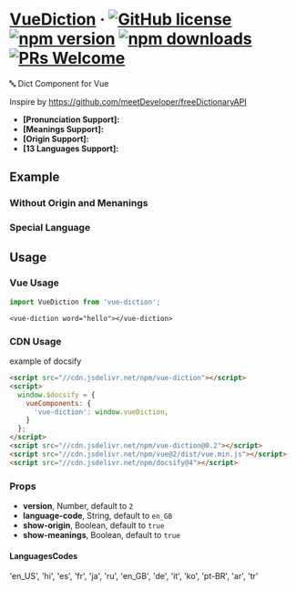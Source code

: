 # [VueDiction](#) &middot; [![GitHub license](https://img.shields.io/badge/license-MIT-blue.svg)](https://github.com/chiaweilee/vue-diction/blob/master/LICENSE) [![npm version](https://img.shields.io/npm/v/vue-diction.svg?style=flat)](https://www.npmjs.com/package/vue-diction) [![npm downloads](https://img.shields.io/npm/dm/vue-diction.svg)](https://npmcharts.com/compare/vue-diction?minimal=true) [![PRs Welcome](https://img.shields.io/badge/PRs-welcome-brightgreen.svg)](#)

🔤 Dict Component for Vue

Inspire by https://github.com/meetDeveloper/freeDictionaryAPI

* **[Pronunciation Support]:**
* **[Meanings Support]:**
* **[Origin Support]:**
* **[13 Languages Support]:**

## Example

<vue-diction word="hello"></vue-diction>

### Without Origin and Menanings

<vue-diction word="world" :show-origin="false" :show-meanings="false"></vue-diction>

### Special Language

<vue-diction word="salut" language-code="fr"></vue-diction>

## Usage

### Vue Usage

```js
import VueDiction from 'vue-diction';
```

```vue
<vue-diction word="hello"></vue-diction>
```

### CDN Usage

example of docsify

```html
<script src="//cdn.jsdelivr.net/npm/vue-diction"></script>
<script>
  window.$docsify = {
    vueComponents: {
      'vue-diction': window.vueDiction,
    }
  };
</script>
<script src="//cdn.jsdelivr.net/npm/vue-diction@0.2"></script>
<script src="//cdn.jsdelivr.net/npm/vue@2/dist/vue.min.js"></script>
<script src="//cdn.jsdelivr.net/npm/docsify@4"></script>
```

### Props

- **version**, Number, default to `2`
- **language-code**, String, default to `en_GB`
- **show-origin**, Boolean, default to `true`
- **show-meanings**, Boolean, default to `true`

#### LanguagesCodes

'en_US', 'hi', 'es', 'fr', 'ja', 'ru', 'en_GB', 'de', 'it', 'ko', 'pt-BR', 'ar', 'tr'
